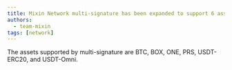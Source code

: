 ```yaml
---
title: Mixin Network multi-signature has been expanded to support 6 assets
authors:
  - team-mixin
tags: [network]
---
```


The assets supported by multi-signature are BTC, BOX, ONE, PRS, USDT-ERC20, and USDT-Omni.

<!-- truncate -->
